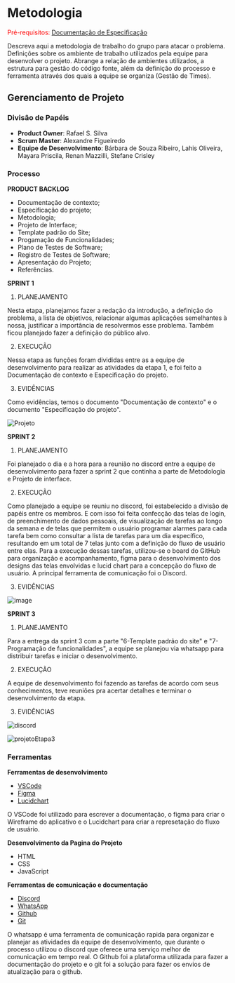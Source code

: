 
# Metodologia

<span style="color:red">Pré-requisitos: <a href="2-Especificação do Projeto.md"> Documentação de Especificação</a></span>

Descreva aqui a metodologia de trabalho do grupo para atacar o problema. Definições sobre os ambiente de trabalho utilizados pela  equipe para desenvolver o projeto. Abrange a relação de ambientes utilizados, a estrutura para gestão do código fonte, além da definição do processo e ferramenta através dos quais a equipe se organiza (Gestão de Times).


## Gerenciamento de Projeto

### Divisão de Papéis
 
- **Product Owner**: Rafael S. Silva
- **Scrum Master**: Alexandre Figueiredo 
- **Equipe de Desenvolvimento**: Bárbara de Souza Ribeiro, Lahis Oliveira, Mayara Priscila, Renan Mazzilli, Stefane Crisley

### Processo

**PRODUCT BACKLOG**

- Documentação de contexto;
- Especificação do projeto;
- Metodologia;
- Projeto de Interface;
- Template padrão do Site;
- Progamação de Funcionalidades;
- Plano de Testes de Software;
- Registro de Testes de Software;
- Apresentação do Projeto;
- Referências.

**SPRINT 1**

1. PLANEJAMENTO

Nesta etapa, planejamos fazer a redação da introdução, a definição do problema, a lista de objetivos, relacionar algumas aplicações semelhantes à nossa, justificar a importância de resolvermos esse problema. Também ficou planejado fazer a definição do público alvo.

2. EXECUÇÃO

Nessa etapa as funções foram divididas entre as a equipe de desenvolvimento para realizar as atividades da etapa 1, e foi feito a Documentação de contexto e Especificação do projeto.

3. EVIDÊNCIAS

Como evidências, temos o documento "Documentação de contexto" e o documento "Especificação do projeto".

![Projeto](https://user-images.githubusercontent.com/48370523/233673099-ada7728d-e294-462a-a66a-305266948585.PNG)


**SPRINT 2**

1. PLANEJAMENTO

Foi planejado o dia e a hora para a reunião no discord entre a equipe de desenvolvimento para fazer a sprint 2 que continha a parte de Metodologia e Projeto de interface.

2. EXECUÇÃO

Como planejado a equipe se reuniu no discord, foi estabelecido a divisão de papéis entre os membros. E com isso foi feita confecção das telas de login, de preenchimento de dados pessoais, de visualização de tarefas ao longo da semana e de telas que permitem o usuário programar alarmes para cada tarefa bem como consultar a lista de tarefas para um dia específico, resultando em um total de 7 telas junto com a definição do fluxo de usuário entre elas.
Para a execução dessas tarefas, utilizou-se o board do GitHub para organização e acompanhamento, figma para o desenvolvimento dos designs das telas envolvidas e lucid chart para a concepção do fluxo de usuário. A principal ferramenta de comunicação foi o Discord.

3. EVIDÊNCIAS

![image](https://user-images.githubusercontent.com/98063900/234138703-773dadaa-8258-4d9b-9063-52e7bf2b4631.png)


**SPRINT 3**

1. PLANEJAMENTO

Para a entrega da sprint 3 com a parte "6-Template padrão do site" e "7-Programação de funcionalidades", a equipe se planejou via whatsapp para distribuir tarefas e iniciar o desenvolvimento.  

2. EXECUÇÃO

A equipe de desenvolvimento foi fazendo as tarefas de acordo com seus conhecimentos, teve reuniões pra acertar detalhes e terminar o desenvolvimento da etapa.

3. EVIDÊNCIAS
 
![discord](https://github.com/ICEI-PUC-Minas-PMV-ADS/pmv-ads-2023-1-e1-proj-web-t12-planejamento-diario/assets/48370523/9f19d5eb-f1ee-4b34-9c5b-c178e3c2fdb8)

![projetoEtapa3](https://github.com/ICEI-PUC-Minas-PMV-ADS/pmv-ads-2023-1-e1-proj-web-t12-planejamento-diario/assets/48370523/416f2c6e-8676-4d13-a02d-4b65b5c722ee)



### Ferramentas

**Ferramentas de desenvolvimento**

- [VSCode](https://code.visualstudio.com)
- [Figma](https://www.figma.com)
- [Lucidchart](https://www.lucidchart.com)

O VSCode foi utilizado para escrever a documentação, o figma para criar o Wireframe do aplicativo e o Lucidchart para criar a represetação do fluxo de usuário.


**Desenvolvimento da Pagina do Projeto**

- HTML
- CSS
- JavaScript


**Ferramentas de comunicação e documentação**

- [Discord](https://discord.com/)
- [WhatsApp](https://whatsapp.com/)
- [Github](https://github.com/)
- [Git](https://git-scm.com)

O whatsapp é uma ferramenta de comunicação rapida para organizar e planejar as atividades da equipe de desenvolvimento, que durante o processo utilizou o discord que oferece uma serviço melhor de comunicação em tempo real.
O Github foi a plataforma utilizada para fazer a documentação do projeto e o git foi a solução para fazer os envios de atualização para o github.
